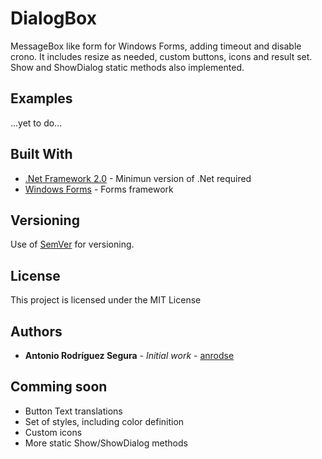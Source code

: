# DialogBox
MessageBox like form for Windows Forms, adding timeout and disable crono.
It includes resize as needed, custom buttons, icons and result set. Show and ShowDialog static methods also implemented.

## Examples
...yet to do...

## Built With
* [.Net Framework 2.0](https://www.microsoft.com/es-es/download/details.aspx?id=1639) - Minimun version of .Net required
* [Windows Forms](https://docs.microsoft.com/es-es/dotnet/framework/winforms/) - Forms framework

## Versioning
Use of [SemVer](http://semver.org/) for versioning.

## License
This project is licensed under the MIT License

## Authors
* **Antonio Rodríguez Segura** - *Initial work* - [anrodse](https://github.com/anrodse)


## Comming soon
- Button Text translations
- Set of styles, including color definition
- Custom icons
- More static Show/ShowDialog methods
